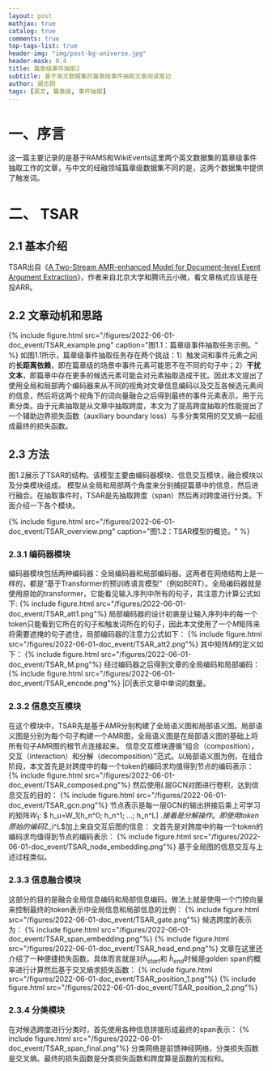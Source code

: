```yaml
---
layout: post
mathjax: true
catalog: true
comments: true
top-tags-list: true
header-img: "img/post-bg-universe.jpg"
header-mask: 0.4
title: 篇章级事件抽取2
subtitle: 基于英文数据集的篇章级事件抽取文章阅读笔记
author: 阚志刚
tags: [英文, 篇章级, 事件抽取]
---
```



# 一、序言
这一篇主要记录的是基于RAMS和WikiEvents这里两个英文数据集的篇章级事件抽取工作的文章，与中文的经融领域篇章级数据集不同的是，这两个数据集中提供了触发词。

# 二、 TSAR

## 2.1 基本介绍
TSAR出自《[A Two-Stream AMR-enhanced Model for Document-level Event Argument Extraction](https://arxiv.org/pdf/2205.00241.pdf)》，作者来自北京大学和腾讯云小微，看文章格式应该是在投ARR。

## 2.2 文章动机和思路

{% include figure.html src="/figures/2022-06-01-doc_event/TSAR_example.png" caption="图1.1：篇章级事件抽取任务示例。" %}
如图1.1所示，篇章级事件抽取任务存在两个挑战：1）触发词和事件元素之间的**长距离依赖**，即在篇章级的场景中事件元素可能恩不在不同的句子中；2）**干扰文本**，即篇章中存在更多的候选元素可能会对元素抽取造成干扰。因此本文提出了使用全局和局部两个编码器来从不同的视角对文章信息编码以及交互各候选元素间的信息，然后将这两个视角下的词向量融合之后得到最终的事件元素表示，用于元素分类。由于元素抽取是从文章中抽取跨度，本文为了提高跨度抽取的性能提出了一个辅助边界损失函数（auxiliary boundary loss）与多分类常用的交叉熵一起组成最终的损失函数。

## 2.3 方法

图1.2展示了TSAR的结构。该模型主要由编码器模块、信息交互模块，融合模块以及分类模块组成。 模型从全局和局部两个角度来分别捕捉篇章中的信息，然后进行融合。在抽取事件时，TSAR是先抽取跨度（span）然后再对跨度进行分类。下面介绍一下各个模块。

{% include figure.html src="/figures/2022-06-01-doc_event/TSAR_overview.png" caption="图1.2：TSAR模型的概览。" %}

### 2.3.1 编码器模块

编码器模块包括两种编码器：全局编码器和局部编码器。这两者在网络结构上是一样的，都是“基于Transformer的预训练语言模型”（例如BERT）。全局编码器就是使用原始的transformer，它能看见输入序列中所有的句子，其注意力计算公式如下:
{% include figure.html src="/figures/2022-06-01-doc_event/TSAR_att1.png"%}
局部编码器的设计初衷是让输入序列中的每一个token只能看到它所在的句子和触发词所在的句子，因此本文使用了一个$M$矩阵来将需要遮掩的句子遮住，局部编码器的注意力公式如下：
{% include figure.html src="/figures/2022-06-01-doc_event/TSAR_att2.png"%}
其中矩阵$M$的定义如下：
{% include figure.html src="/figures/2022-06-01-doc_event/TSAR_M.png"%}
经过编码器之后得到文章的全局编码和局部编码：
{% include figure.html src="/figures/2022-06-01-doc_event/TSAR_encode.png"%}
$|D|$表示文章中单词的数量。

### 2.3.2 信息交互模块

在这个模块中，TSAR先是基于AMR分别构建了全局语义图和局部语义图。局部语义图是分别为每个句子构建一个AMR图，全局语义图是在局部语义图的基础上将所有句子AMR图的根节点连接起来。
信息交互模块遵循“组合（composition），交互（interaction）和分解（decomposition）”范式。以局部语义图为例，在组合阶段，本文首先是对跨度中的每一个token的编码求均值得到节点的编码表示：
{% include figure.html src="/figures/2022-06-01-doc_event/TSAR_composed.png"%}
然后使用$L$层GCN对图进行卷积，达到信息交互的目的：
{% include figure.html src="/figures/2022-06-01-doc_event/TSAR_gcn.png"%}
节点表示是每一层GCN的输出拼接后乘上可学习的矩阵$W_1$: $ h_u=W_1[h_n^0; h_n^1; ...; h_n^L] $.
接着是分解操作。即使用token原始的编码$Z_i^L$加上来自交互后图的信息：
文首先是对跨度中的每一个token的编码求均值得到节点的编码表示：
{% include figure.html src="/figures/2022-06-01-doc_event/TSAR_node_embedding.png"%}
基于全局图的信息交互与上述过程类似。


### 2.3.3 信息融合模块

这部分的目的是融合全局信息编码和局部信息编码。做法上就是使用一个门控向量来控制最终的token表示中全局信息和局部信息的比例：
{% include figure.html src="/figures/2022-06-01-doc_event/TSAR_gate.png"%}
候选跨度的表示为：
{% include figure.html src="/figures/2022-06-01-doc_event/TSAR_span_embedding.png"%}
{% include figure.html src="/figures/2022-06-01-doc_event/TSAR_head_end.png"%}
文章在这里还介绍了一种便捷损失函数。具体而言就是对$\tilde{h}_{start}$和 $\tilde{h}_{end}$时候是golden span的概率进行计算然后基于交叉熵求损失函数：
{% include figure.html src="/figures/2022-06-01-doc_event/TSAR_position_1.png"%}
{% include figure.html src="/figures/2022-06-01-doc_event/TSAR_position_2.png"%}

### 2.3.4 分类模块

在对候选跨度进行分类时，首先使用各种信息拼接形成最终的span表示：
{% include figure.html src="/figures/2022-06-01-doc_event/TSAR_span_final.png"%}
分类网络是前馈神经网络，分类损失函数是交叉熵。最终的损失函数是分类损失函数和跨度算是函数的加权和。


